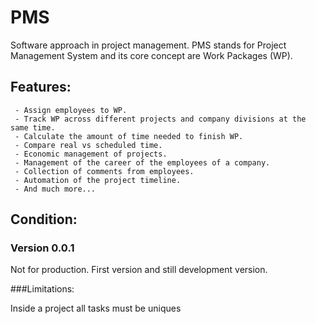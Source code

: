 # PMS

Software approach in project management. PMS stands for Project Management System and its core concept are Work Packages (WP).

## Features:
     - Assign employees to WP.
     - Track WP across different projects and company divisions at the same time.
     - Calculate the amount of time needed to finish WP.
     - Compare real vs scheduled time.
     - Economic management of projects.
     - Management of the career of the employees of a company.
     - Collection of comments from employees.
     - Automation of the project timeline.
     - And much more...
  
## Condition:

### Version 0.0.1
Not for production. First version and still development version.

###Limitations:

Inside a project all tasks must be uniques
